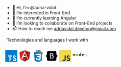 - 👋 Hi, I’m @adria-vidal
- 👀 I’m interested in Front-End
- 🌱 I’m currently learning Angular
- 💞️ I’m looking to collaborate on Front-End projects
- 📫 How to reach me adriavidal.develop@gmail.com

-Technologies and languages I work with
<p align="left">
<img src="https://raw.githubusercontent.com/devicons/devicon/master/icons/typescript/typescript-original.svg" alt="typescript" width="40" height="40" />
<img src="https://raw.githubusercontent.com/devicons/devicon/master/icons/angularjs/angularjs-original.svg" alt="angular-js" width="40" height="40" />
<img src="https://raw.githubusercontent.com/devicons/devicon/master/icons/css3/css3-original-wordmark.svg" alt="css3" width="40" height="40" />
<img src="https://raw.githubusercontent.com/devicons/devicon/master/icons/bootstrap/bootstrap-plain.svg" alt="bootstrap" width="40" height="40" />
<img src="https://raw.githubusercontent.com/devicons/devicon/master/icons/javascript/javascript-original.svg" alt="javascript" width="40" height="40" /> 
<img src="https://raw.githubusercontent.com/devicons/devicon/master/icons/nodejs/nodejs-original-wordmark.svg" alt="nodejs" width="50" height="50" />

<!---
adria-vidal/adria-vidal is a ✨ special ✨ repository because its `README.md` (this file) appears on your GitHub profile.
You can click the Preview link to take a look at your changes.
--->
